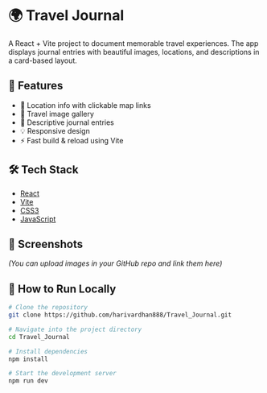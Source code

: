# 🌍 Travel Journal

A React + Vite project to document memorable travel experiences. The app displays journal entries with beautiful images, locations, and descriptions in a card-based layout.

## 🚀 Features

- 📍 Location info with clickable map links
- 📸 Travel image gallery
- 📝 Descriptive journal entries
- 💡 Responsive design
- ⚡ Fast build & reload using Vite

## 🛠 Tech Stack

- [React](https://reactjs.org/)
- [Vite](https://vitejs.dev/)
- [CSS3](https://developer.mozilla.org/en-US/docs/Web/CSS)
- [JavaScript](https://developer.mozilla.org/en-US/docs/Web/JavaScript)

## 📸 Screenshots

*(You can upload images in your GitHub repo and link them here)*

## 🧪 How to Run Locally

```bash
# Clone the repository
git clone https://github.com/harivardhan888/Travel_Journal.git

# Navigate into the project directory
cd Travel_Journal

# Install dependencies
npm install

# Start the development server
npm run dev

